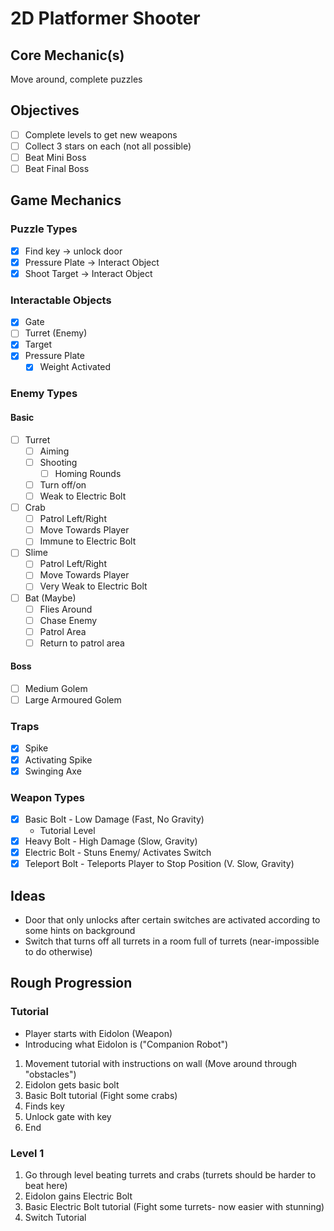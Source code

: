 # 2D Platformer Shooter

## Core Mechanic(s)

Move around, complete puzzles

## Objectives

- [ ] Complete levels to get new weapons
- [ ] Collect 3 stars on each (not all possible)
- [ ] Beat Mini Boss
- [ ] Beat Final Boss

## Game Mechanics

### Puzzle Types

- [x] Find key -> unlock door
- [x] Pressure Plate -> Interact Object
- [x] Shoot Target -> Interact Object

### Interactable Objects

- [x] Gate
- [ ] Turret (Enemy)
- [x] Target
- [x] Pressure Plate
  - [x] Weight Activated

### Enemy Types

#### Basic

- [ ] Turret
  - [ ] Aiming
  - [ ] Shooting
    - [ ] Homing Rounds
  - [ ] Turn off/on
  - [ ] Weak to Electric Bolt
- [ ] Crab
  - [ ] Patrol Left/Right
  - [ ] Move Towards Player
  - [ ] Immune to Electric Bolt
- [ ] Slime
  - [ ] Patrol Left/Right
  - [ ] Move Towards Player
  - [ ] Very Weak to Electric Bolt
- [ ] Bat (Maybe)
  - [ ] Flies Around
  - [ ] Chase Enemy
  - [ ] Patrol Area
  - [ ] Return to patrol area

#### Boss

- [ ] Medium Golem
- [ ] Large Armoured Golem

### Traps

- [x] Spike
- [x] Activating Spike
- [x] Swinging Axe

### Weapon Types

- [x] Basic Bolt - Low Damage (Fast, No Gravity)
  - Tutorial Level
- [x] Heavy Bolt - High Damage (Slow, Gravity)
- [x] Electric Bolt - Stuns Enemy/ Activates Switch
- [x] Teleport Bolt - Teleports Player to Stop Position (V. Slow, Gravity)

## Ideas

- Door that only unlocks after certain switches are activated according to some hints on background
- Switch that turns off all turrets in a room full of turrets (near-impossible to do otherwise)

## Rough Progression

### Tutorial

- Player starts with Eidolon (Weapon)
- Introducing what Eidolon is ("Companion Robot")

1. Movement tutorial with instructions on wall (Move around through "obstacles")
2. Eidolon gets basic bolt
3. Basic Bolt tutorial (Fight some crabs)
4. Finds key
5. Unlock gate with key
6. End

### Level 1

1. Go through level beating turrets and crabs (turrets should be harder to beat here)
2. Eidolon gains Electric Bolt
3. Basic Electric Bolt tutorial (Fight some turrets- now easier with stunning)
4. Switch Tutorial
